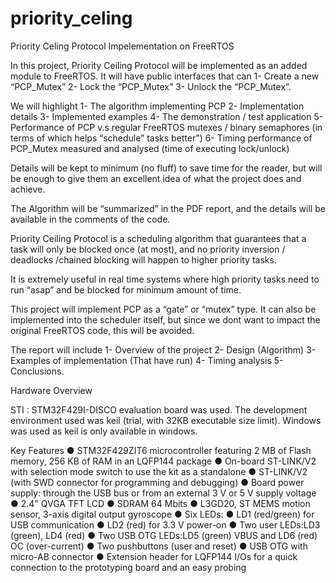 # priority_celing
Priority Celing Protocol Impelementation on FreeRTOS 

In this project, Priority Ceiling Protocol will be implemented as an added module to FreeRTOS. It will have public interfaces that can 
1- Create a new “PCP_Mutex”
2- Lock the “PCP_Mutex”
3- Unlock the “PCP_Mutex”.

We will highlight
1- The algorithm implementing PCP
2- Implementation details 
3- Implemented examples
4- The demonstration / test application
5-  Performance of PCP v.s regular FreeRTOS mutexes / binary semaphores (in terms of which helps “schedule” tasks better”)
6- Timing performance of PCP_Mutex  measured and analysed  (time of executing lock/unlock)

Details will be kept to minimum (no fluff) to save time for the reader, but will be enough to give them an excellent idea of what the project does and achieve. 

The Algorithm will be “summarized” in the PDF report, and the details will be available in the comments of the code.


Priority Ceiling Protocol is a scheduling algorithm that guarantees that a task will only be blocked once (at most), and no priority inversion / deadlocks /chained blocking will happen to higher priority tasks.

It is extremely useful in real time systems where high priority tasks need to run “asap” and be blocked for minimum amount of time.

This project will implement PCP as a “gate” or “mutex” type. It can also be implemented into the scheduler itself, but since we dont want to impact the original FreeRTOS code, this will be avoided. 

The report will include
1- Overview of the project
2- Design (Algorithm)
3- Examples of implementation (That have run)
4- Timing analysis
5- Conclusions.
 

Hardware Overview

STI : STM32F429I-DISCO evaluation board was used. The development environment used was keil (trial, with 32KB executable size limit). Windows was used as keil is only available in windows. 

Key Features
●	STM32F429ZIT6 microcontroller featuring 2 MB of Flash memory, 256 KB of RAM in an LQFP144 package
●	On-board ST-LINK/V2 with selection mode switch to use the kit as a standalone
●	ST-LINK/V2 (with SWD connector for programming and debugging)
●	Board power supply: through the USB bus or from an external 3 V or 5 V supply voltage
●	2.4" QVGA TFT LCD
●	SDRAM 64 Mbits
●	L3GD20, ST MEMS motion sensor, 3-axis digital output gyroscope
●	Six LEDs:
●	LD1 (red/green) for USB communication
●	LD2 (red) for 3.3 V power-on
●	Two user LEDs:LD3 (green), LD4 (red)
●	Two USB OTG LEDs:LD5 (green) VBUS and LD6 (red) OC (over-current)
●	Two pushbuttons (user and reset)
●	USB OTG with micro-AB connector
●	Extension header for LQFP144 I/Os for a quick connection to the prototyping board and an easy probing
